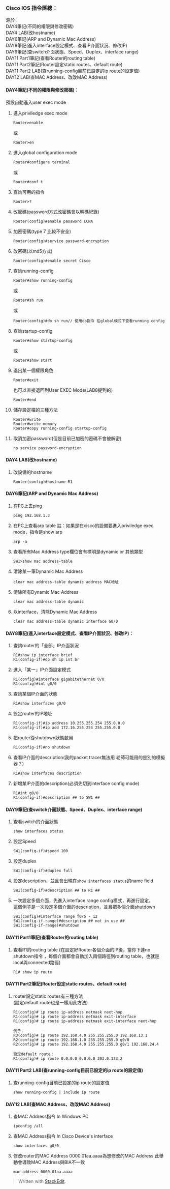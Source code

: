 ### Cisco IOS 指令匯總：
源於：  
DAY4筆記(不同的權限與修改密碼)  
DAY4 LAB(改hostname)  
DAY6筆記(ARP and Dynamic Mac Address)  
DAY8筆記(進入interface設定模式、查看IP介面狀況、修改IP)  
DAY9筆記(查switch介面狀態、Speed、Duplex、interface range)  
DAY11 Part1筆記(查看Router的routing table)  
DAY11 Part2筆記(Router設定static routes、default route)  
DAY11 Part2 LAB(查running-config目前已設定的ip route的設定值)  
DAY12 LAB(查MAC Address、改改MAC Address)



#### DAY4筆記(不同的權限與修改密碼)：

預設自動進入user exec mode

 1. 進入priviledge exec mode

	    Router>enable
	或

	    Router>en

 2. 進入global configuration mode

	    Router#configure terminal
	或

	    Router#conf t

 3. 查詢可用的指令

	    Router>?

 4. 改密碼(password方式改密碼會以明碼紀錄)

	    Router(config)#enable password CCNA

 5. 加密密碼(type 7 比較不安全)

	    Router(config)#service password-encryption

 6. 改密碼(以md5方式)

	    Router(config)#enable secret Cisco

 7. 查詢running-config

	    Router#show running-config
	或

	    Router#sh run
	或
	
	    Router(config)#do sh run// 使用do指令 在global模式下查看running config

 8. 查詢startup-config

	    Router#show startup-config
	或
	
	    Router#show start

 9. 退出某一個權限角色
 
	    Router#exit
	    
	也可以直接退回到User EXEC Mode(LAB8提到的)

	    Router#end



10. 儲存設定檔的三種方法

		Router#write
		Router#write memory
		Router#copy running-config startup-config
        
11. 取消加密password(但是目前已加密的密碼不會被解密)

        no service password-encryption

#### DAY4 LAB(改hostname)

 1. 改設備的hostname

		Router(config)#hostname R1

#### DAY6筆記(ARP and Dynamic Mac Address)

 1. 在PC上去ping

	    ping 192.168.1.3

 2. 在PC上查看arp table
註：如果是在cisco的設備要進入priviledge exec mode，指令是show arp

	    arp -a

 3. 查看所有Mac Address
type欄位會有標明是dynamic or 其他類型

		SW1>show mac address-table

 4. 清除某一筆Dynamic Mac Address

		clear mac address-table dynamic address MAC地址

 5. 清除所有Dynamic Mac Address

	    clear mac address-table dynamic

 6. 以interface，清除Dynamic Mac Address

	    clear mac address-table dynamic interface G0/0

#### DAY8筆記(進入interface設定模式、查看IP介面狀況、修改IP)：

 1. 查詢router的「全部」IP介面狀況

	    R1#show ip interface brief
	    R1(config-if)#do sh ip int br
 2. 進入「某一」IP介面設定模式

		R1(config)#interface gigabitethernet 0/0
  	    R1(config)#int g0/0
		 
 3. 查詢某個IP介面的狀態

		R1#show interfaces g0/0
 4. 設定router的IP地址

		R1(config-if)#ip address 10.255.255.254 255.0.0.0
		R1(config-if)#ip add 172.16.255.254 255.255.0.0
 5. 把router從shutdown狀態啟用

		R1(config-if)#no shutdown
 6. 查看IP介面的description(我的packet tracer無法用 老師可能用的是別的模擬器？)

		R1#show interfaces description

 7. 新增某IP介面的description(必須先切到interface config mode)

	    R1#int g0/0
	    R1(config-if)#description ## to SW1 ##


#### DAY9筆記(查switch介面狀態、Speed、Duplex、interface range)

 1. 查看switch的介面狀態

	    show interfaces status

 2. 設定Speed

	    SW1(config-if)#speed 100

 3. 設定duplex

	    SW1(config-if)#duplex full

 4. 設定description，並且會出現在`show interfaces status`的name field

	    SW1(config-if)#description ## to R1 ##

 5. 一次設定多個介面，先進入interface range config模式，再進行設定。  
這個例子是一次設定多個介面的description，並且把多個介面shutdown

	    SW1(config)#interface range f0/5 - 12
		SW1(config-if-range)#description ## not in use ##  
		SW1(config-if-range)#shutdown
        

    
#### DAY11 Part1筆記(查看Router的routing table) 

 1. 查看R1的routing table
	(在設定好Router各個介面的IP後，當你下達no shutdown指令 ，每個介面都會自動加入兩個路徑到routing table，也就是local與connected路徑)

	    R1# show ip route

#### DAY11 Part2筆記(Router設定static routes、default route)

 1. router設定static routes有三種方法  
 (設定default route也是一樣用此方法)

	    R1(config)# ip route ip-address netmask next-hop
	    R1(config)# ip route ip-address netmask exit-interface
	    R1(config)# ip route ip-address netmask exit-interface next-hop     
	     
		例子：
		R3(config)# ip route 192.168.4.0 255.255.255.0 192.168.13.1
		R2(config)# ip route 192.168.1.0 255.255.255.0 g0/0
		R2(config)# ip route 192.168.4.0 255.255.255.0 g0/1 192.168.24.4
        
        設定default route：
        R1(config)# ip route 0.0.0.0 0.0.0.0 203.0.133.2

#### DAY11 Part2 LAB(查running-config目前已設定的ip route的設定值)

 1. 查running-config目前已設定的ip route的設定值

	    show running-config | include ip route


#### DAY12 LAB(查MAC Address、改改MAC Address)

 1. 查MAC Address指令 In Windows PC

	    ipconfig /all

 2. 查MAC Address指令 In Cisco Device's interface

	    show interfaces g0/0

 3. 修改router的MAC Address
0000.01aa.aaaa為想修改的MAC Address
此舉動會導致MAC Address與BIA不一致

	    mac-address 0000.01aa.aaaa

> Written with [StackEdit](https://stackedit.io/).


